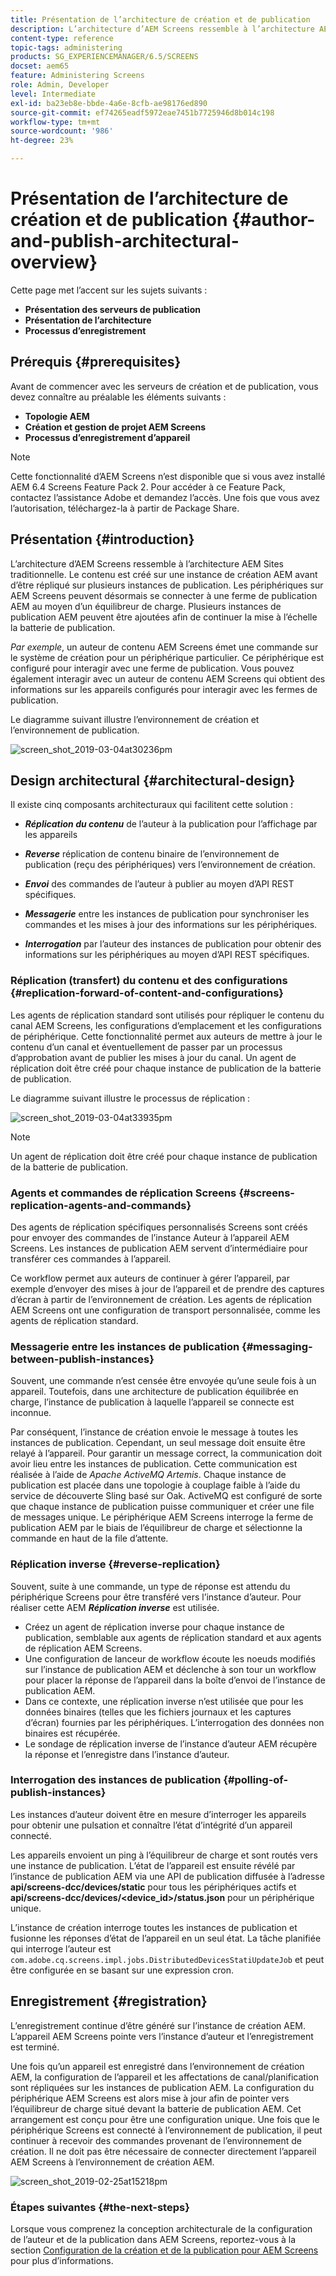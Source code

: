 ```yaml
---
title: Présentation de l’architecture de création et de publication
description: L’architecture d’AEM Screens ressemble à l’architecture AEM Sites traditionnelle. Le contenu est créé sur une instance d’auteur AEM puis répliqué vers plusieurs instances de publication.
content-type: reference
topic-tags: administering
products: SG_EXPERIENCEMANAGER/6.5/SCREENS
docset: aem65
feature: Administering Screens
role: Admin, Developer
level: Intermediate
exl-id: ba23eb8e-bbde-4a6e-8cfb-ae98176ed890
source-git-commit: ef74265eadf5972eae7451b7725946d8b014c198
workflow-type: tm+mt
source-wordcount: '986'
ht-degree: 23%

---
```


# Présentation de l’architecture de création et de publication {#author-and-publish-architectural-overview}

Cette page met l’accent sur les sujets suivants :

* **Présentation des serveurs de publication**
* **Présentation de l’architecture**
* **Processus d’enregistrement**

## Prérequis {#prerequisites}

Avant de commencer avec les serveurs de création et de publication, vous devez connaître au préalable les éléments suivants :

* **Topologie AEM**
* **Création et gestion de projet AEM Screens**
* **Processus d’enregistrement d’appareil**

>[!NOTE]
>
>Cette fonctionnalité d’AEM Screens n’est disponible que si vous avez installé AEM 6.4 Screens Feature Pack 2. Pour accéder à ce Feature Pack, contactez l’assistance Adobe et demandez l’accès. Une fois que vous avez l’autorisation, téléchargez-la à partir de Package Share.

## Présentation {#introduction}

L’architecture d’AEM Screens ressemble à l’architecture AEM Sites traditionnelle. Le contenu est créé sur une instance de création AEM avant d’être répliqué sur plusieurs instances de publication. Les périphériques sur AEM Screens peuvent désormais se connecter à une ferme de publication AEM au moyen d’un équilibreur de charge. Plusieurs instances de publication AEM peuvent être ajoutées afin de continuer la mise à l’échelle la batterie de publication.

*Par exemple*, un auteur de contenu AEM Screens émet une commande sur le système de création pour un périphérique particulier. Ce périphérique est configuré pour interagir avec une ferme de publication. Vous pouvez également interagir avec un auteur de contenu AEM Screens qui obtient des informations sur les appareils configurés pour interagir avec les fermes de publication.

Le diagramme suivant illustre l’environnement de création et l’environnement de publication.

![screen_shot_2019-03-04at30236pm](assets/screen_shot_2019-03-04at30236pm.png)

## Design architectural {#architectural-design}

Il existe cinq composants architecturaux qui facilitent cette solution :

* ***Réplication du contenu*** de l’auteur à la publication pour l’affichage par les appareils

* ***Reverse*** réplication de contenu binaire de l’environnement de publication (reçu des périphériques) vers l’environnement de création.
* ***Envoi*** des commandes de l’auteur à publier au moyen d’API REST spécifiques.
* ***Messagerie*** entre les instances de publication pour synchroniser les commandes et les mises à jour des informations sur les périphériques.
* ***Interrogation*** par l’auteur des instances de publication pour obtenir des informations sur les périphériques au moyen d’API REST spécifiques.

### Réplication (transfert) du contenu et des configurations {#replication-forward-of-content-and-configurations}

Les agents de réplication standard sont utilisés pour répliquer le contenu du canal AEM Screens, les configurations d’emplacement et les configurations de périphérique. Cette fonctionnalité permet aux auteurs de mettre à jour le contenu d’un canal et éventuellement de passer par un processus d’approbation avant de publier les mises à jour du canal. Un agent de réplication doit être créé pour chaque instance de publication de la batterie de publication.

Le diagramme suivant illustre le processus de réplication :

![screen_shot_2019-03-04at33935pm](assets/screen_shot_2019-03-04at33935pm.png)

>[!NOTE]
>
>Un agent de réplication doit être créé pour chaque instance de publication de la batterie de publication.

### Agents et commandes de réplication Screens {#screens-replication-agents-and-commands}

Des agents de réplication spécifiques personnalisés Screens sont créés pour envoyer des commandes de l’instance Auteur à l’appareil AEM Screens. Les instances de publication AEM servent d’intermédiaire pour transférer ces commandes à l’appareil.

Ce workflow permet aux auteurs de continuer à gérer l’appareil, par exemple d’envoyer des mises à jour de l’appareil et de prendre des captures d’écran à partir de l’environnement de création. Les agents de réplication AEM Screens ont une configuration de transport personnalisée, comme les agents de réplication standard.

### Messagerie entre les instances de publication {#messaging-between-publish-instances}

Souvent, une commande n’est censée être envoyée qu’une seule fois à un appareil. Toutefois, dans une architecture de publication équilibrée en charge, l’instance de publication à laquelle l’appareil se connecte est inconnue.

Par conséquent, l’instance de création envoie le message à toutes les instances de publication. Cependant, un seul message doit ensuite être relayé à l’appareil. Pour garantir un message correct, la communication doit avoir lieu entre les instances de publication. Cette communication est réalisée à l’aide de *Apache ActiveMQ Artemis*. Chaque instance de publication est placée dans une topologie à couplage faible à l’aide du service de découverte Sling basé sur Oak. ActiveMQ est configuré de sorte que chaque instance de publication puisse communiquer et créer une file de messages unique. Le périphérique AEM Screens interroge la ferme de publication AEM par le biais de l’équilibreur de charge et sélectionne la commande en haut de la file d’attente.

### Réplication inverse {#reverse-replication}

Souvent, suite à une commande, un type de réponse est attendu du périphérique Screens pour être transféré vers l’instance d’auteur. Pour réaliser cette AEM ***Réplication inverse*** est utilisée.

* Créez un agent de réplication inverse pour chaque instance de publication, semblable aux agents de réplication standard et aux agents de réplication AEM Screens.
* Une configuration de lanceur de workflow écoute les noeuds modifiés sur l’instance de publication AEM et déclenche à son tour un workflow pour placer la réponse de l’appareil dans la boîte d’envoi de l’instance de publication AEM.
* Dans ce contexte, une réplication inverse n’est utilisée que pour les données binaires (telles que les fichiers journaux et les captures d’écran) fournies par les périphériques. L’interrogation des données non binaires est récupérée.
* Le sondage de réplication inverse de l’instance d’auteur AEM récupère la réponse et l’enregistre dans l’instance d’auteur.

### Interrogation des instances de publication {#polling-of-publish-instances}

Les instances d’auteur doivent être en mesure d’interroger les appareils pour obtenir une pulsation et connaître l’état d’intégrité d’un appareil connecté.

Les appareils envoient un ping à l’équilibreur de charge et sont routés vers une instance de publication. L’état de l’appareil est ensuite révélé par l’instance de publication AEM via une API de publication diffusée à l’adresse **api/screens-dcc/devices/static** pour tous les périphériques actifs et **api/screens-dcc/devices/&lt;device_id>/status.json** pour un périphérique unique.

L’instance de création interroge toutes les instances de publication et fusionne les réponses d’état de l’appareil en un seul état. La tâche planifiée qui interroge l’auteur est `com.adobe.cq.screens.impl.jobs.DistributedDevicesStatiUpdateJob` et peut être configurée en se basant sur une expression cron.

## Enregistrement {#registration}

L’enregistrement continue d’être généré sur l’instance de création AEM. L’appareil AEM Screens pointe vers l’instance d’auteur et l’enregistrement est terminé.

Une fois qu’un appareil est enregistré dans l’environnement de création AEM, la configuration de l’appareil et les affectations de canal/planification sont répliquées sur les instances de publication AEM. La configuration du périphérique AEM Screens est alors mise à jour afin de pointer vers l’équilibreur de charge situé devant la batterie de publication AEM. Cet arrangement est conçu pour être une configuration unique. Une fois que le périphérique Screens est connecté à l’environnement de publication, il peut continuer à recevoir des commandes provenant de l’environnement de création. Il ne doit pas être nécessaire de connecter directement l’appareil AEM Screens à l’environnement de création AEM.

![screen_shot_2019-02-25at15218pm](assets/screen_shot_2019-02-25at15218pm.png)

### Étapes suivantes {#the-next-steps}

Lorsque vous comprenez la conception architecturale de la configuration de l’auteur et de la publication dans AEM Screens, reportez-vous à la section [Configuration de la création et de la publication pour AEM Screens](author-and-publish.md) pour plus d’informations.
